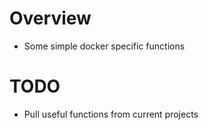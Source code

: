 # Overview
- Some simple docker specific functions

# TODO 
- Pull useful functions from current projects
